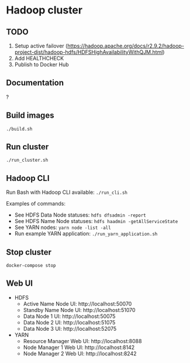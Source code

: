 # Hadoop cluster

## TODO
1. Setup active failover (https://hadoop.apache.org/docs/r2.9.2/hadoop-project-dist/hadoop-hdfs/HDFSHighAvailabilityWithQJM.html)
1. Add HEALTHCHECK
1. Publish to Docker Hub

## Documentation
?

## Build images
`./build.sh`

## Run cluster
`./run_cluster.sh`

## Hadoop CLI
Run Bash with Hadoop CLI available: `./run_cli.sh`

Examples of commands:
- See HDFS Data Node statuses: `hdfs dfsadmin -report`
- See HDFS Name Node statuses: `hdfs haadmin -getAllServiceState`
- See YARN nodes: `yarn node -list -all`
- Run example YARN application: `./run_yarn_application.sh`

## Stop cluster
`docker-compose stop`

## Web UI
- HDFS
  - Active Name Node UI: http://localhost:50070
  - Standby Name Node UI: http://localhost:51070
  - Data Node 1 UI: http://localhost:50075
  - Data Node 2 UI: http://localhost:51075
  - Data Node 3 UI: http://localhost:52075
- YARN
  - Resource Manager Web UI: http://localhost:8088
  - Node Manager 1 Web UI: http://localhost:8142
  - Node Manager 2 Web UI: http://localhost:8242
